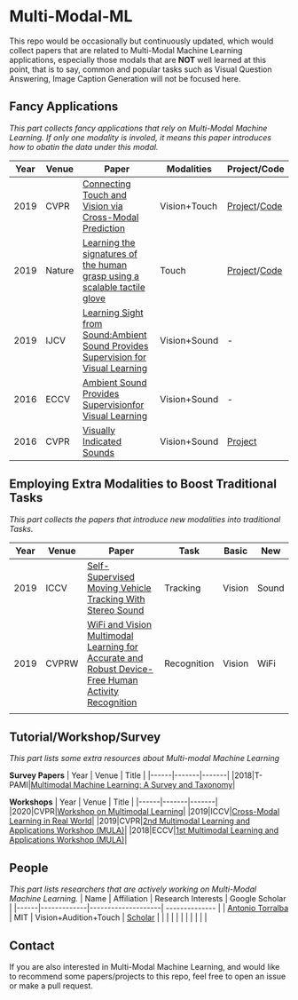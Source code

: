 # Multi-Modal-ML
This repo would be occasionally but continuously updated, which would collect papers that are related to Multi-Modal Machine Learning applications, especially those modals that are **NOT** well learned at this point, that is to say, common and popular tasks such as Visual Question Answering, Image Caption Generation will not be focused here.

## Fancy Applications
*This part collects fancy applications that rely on Multi-Modal Machine Learning. If only one modality is involed, it means this paper introduces how to obatin the data under this modal.*

| Year | Venue | Paper | Modalities | Project/Code |
|------|-------|-------|------------|--------------|
|2019|CVPR|[Connecting Touch and Vision via Cross-Modal Prediction](https://arxiv.org/pdf/1906.06322.pdf) |Vision+Touch|[Project](http://stag.csail.mit.edu/)/[Code](https://github.com/Erkil1452/touch) |
|2019|Nature|[Learning the signatures of the human grasp using a scalable tactile glove](https://www.nature.com/articles/s41586-019-1234-z) |Touch|[Project](http://visgel.csail.mit.edu/)/[Code](https://github.com/YunzhuLi/VisGel) |
| 2019 |IJCV| [Learning Sight from Sound:Ambient Sound Provides Supervision for Visual Learning](https://arxiv.org/pdf/1712.07271.pdf)|Vision+Sound|-|
| 2016 |ECCV|[Ambient Sound Provides Supervisionfor Visual Learning](https://arxiv.org/pdf/1608.07017.pdf) |Vision+Sound|-|
|2016|CVPR| [Visually Indicated Sounds](https://www.cv-foundation.org/openaccess/content_cvpr_2016/papers/Owens_Visually_Indicated_Sounds_CVPR_2016_paper.pdf) | Vision+Sound | [Project](http://andrewowens.com/vis/index.html) |


## Employing Extra Modalities to Boost Traditional Tasks
*This part collects the papers that introduce new modalities into traditional Tasks.*

| Year | Venue | Paper | Task | Basic | New |
|------|-------|-------|------|-------------|-----------|
|2019|ICCV|[Self-Supervised Moving Vehicle Tracking With Stereo Sound](http://openaccess.thecvf.com/content_ICCV_2019/papers/Gan_Self-Supervised_Moving_Vehicle_Tracking_With_Stereo_Sound_ICCV_2019_paper.pdf)|Tracking|Vision|Sound|
|2019|CVPRW|[WiFi and Vision Multimodal Learning for Accurate and Robust Device-Free Human Activity Recognition](http://openaccess.thecvf.com/content_CVPRW_2019/html/MULA/Zou_WiFi_and_Vision_Multimodal_Learning_for_Accurate_and_Robust_Device-Free_CVPRW_2019_paper.html)|Recognition|Vision|WiFi|
|      |       |       |      |             |           |


## Tutorial/Workshop/Survey
*This part lists some extra resources about Multi-modal Machine Learning*

**Survey Papers**
| Year | Venue | Title |
|------|-------|-------|
|2018|T-PAMI|[Multimodal Machine Learning: A Survey and Taxonomy](https://arxiv.org/pdf/1705.09406.pdf)|

**Workshops**
| Year | Venue | Title |
|------|-------|-------|
|2020|CVPR|[Workshop on Multimodal Learning](https://mul-workshop.github.io/)|
|2019|ICCV|[Cross-Modal Learning in Real World](https://cromol.github.io/)|
|2019|CVPR|[2nd Multimodal Learning and Applications Workshop (MULA)](https://mula-workshop.github.io/)|
|2018|ECCV|[1st Multimodal Learning and Applications Workshop (MULA)](https://mula2018.github.io/)|


## People
*This part lists researchers that are actively working on Multi-Modal Machine Learning.*
| Name | Affiliation | Research Interests | Google Scholar |
|------|-------------|--------------------| -------------- |
| [Antonio Torralba](http://web.mit.edu/torralba/www/) | MIT | Vision+Audition+Touch | [Scholar](https://scholar.google.com/citations?user=8cxDHS4AAAAJ) |
|      |             |                    | |
|      |             |                    | |

## Contact
If you are also interested in Multi-Modal Machine Learning, and would like to recommend some papers/projects to this repo, feel free to open an issue or make a pull request.
